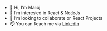 - 👋 Hi, I’m Manoj
- 👀 I’m interested in React & NodeJs
- 💞️ I’m looking to collaborate on React Projects
- 📫 You can Reach me via [LinkedIn](https://www.linkedin.com/in/manoj-manoharan/)

